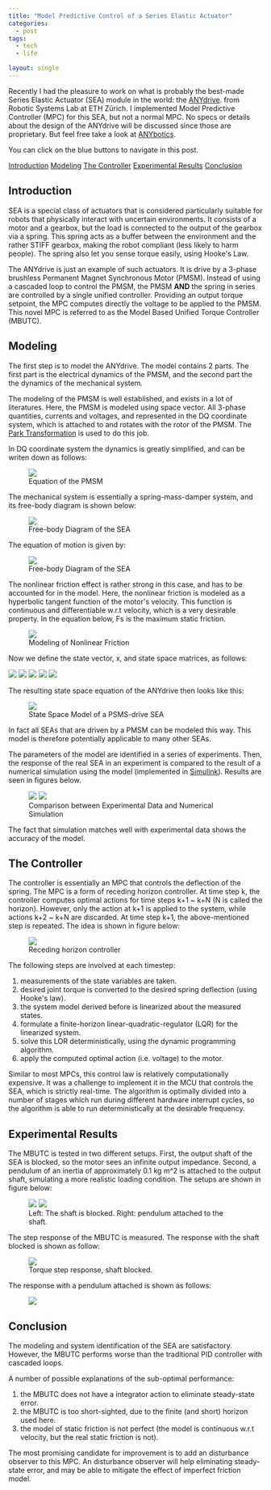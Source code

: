 ```yaml
---
title: "Model Predictive Control of a Series Elastic Actuator"
categories:
  - post
tags:
  - tech
  - life

layout: single
---
```


Recently I had the pleasure to work on what is probably the best-made Series
Elastic Actuator (SEA) module in the world: the <a
href="https://www.anybotics.com/anydrive/">ANYdrive</a>. from Robotic Systems
Lab at ETH Zürich. I implemented Model Predictive Controller (MPC) for this SEA,
but not a normal MPC. No specs or details about the design of the ANYdrive will
be discussed since those are proprietary. But feel free take a look at <a
href="https://www.anybotics.com/">ANYbotics</a>.

You can click on the <a class="btn btn--info">blue buttons</a> to navigate in
this post.

<a href="#tag_intro" class="btn btn--info">Introduction</a>
<a href="#tag_modeling" class="btn btn--info">Modeling</a>
<a href="#tag_control" class="btn btn--info">The Controller</a>
<a href="#tag_experiment" class="btn btn--info">Experimental Results</a>
<a href="#tag_conclusion" class="btn btn--info">Conclusion</a>

<A NAME="tag_intro">

## Introduction

SEA is a special class of actuators that is considered particularly suitable for
robots that physically interact with uncertain environments. It consists of a
motor and a gearbox, but the load is connected to the output of the gearbox via
a spring. This spring acts as a buffer between the environment and the rather
STIFF gearbox, making the robot compliant (less likely to harm people). The
spring also let you sense torque easily, using Hooke's Law.

The ANYdrive is just an example of such actuators. It is drive by a 3-phase
brushless Permanent Magnet Synchronous Motor (PMSM). Instead of using a cascaded
loop to control the PMSM, the PMSM **AND** the spring in series are controlled
by a single unified controller. Providing an output torque setpoint, the MPC
computes directly the voltage to be applied to the PMSM. This novel MPC is
referred to as the Model Based Unified Torque Controller (MBUTC).

<A NAME="tag_modeling">

## Modeling

The first step is to model the ANYdrive. The model contains 2 parts. The first
part is the electrical dynamics of the PMSM, and the second part the the
dynamics of the mechanical system.

The modeling of the PMSM is well established, and exists in a lot of
literatures. Here, the PMSM is modeled using space vector. All 3-phase
quantities, currents and voltages, and represented in the DQ coordinate system,
which is attached to and rotates with the rotor of the PMSM. The <a
href="https://en.wikipedia.org/wiki/Direct-quadrature-zero_transformation">Park
Transformation</a> is used to do this job.

In DQ coordinate system the dynamics is greatly simplified, and can be writen
down as follows:

<figure>
    <a href="/images/2018-01-10-MPC-SEA/pmsm_eq.png"><img src="/images/2018-01-10-MPC-SEA/pmsm_eq.png"></a>
    <figcaption>Equation of the PMSM</figcaption>
</figure>

The mechanical system is essentially a spring-mass-damper system, and its
free-body diagram is shown below:

<figure>
    <a href="/images/2018-01-10-MPC-SEA/sea_free_body.png"><img src="/images/2018-01-10-MPC-SEA/sea_free_body.png"></a>
    <figcaption>Free-body Diagram of the SEA</figcaption>
</figure>

The equation of motion is given by:

<figure>
    <a href="/images/2018-01-10-MPC-SEA/sea_eq.png"><img src="/images/2018-01-10-MPC-SEA/sea_eq.png"></a>
    <figcaption>Free-body Diagram of the SEA</figcaption>
</figure>

The nonlinear friction effect is rather strong in this case, and has to be
accounted for in the model. Here, the nonlinear friction is modeled as a
hyperbolic tangent function of the motor's velocity. This function is continuous
and differentiable w.r.t velocity, which is a very desirable property. In the
equation below, Fs is the maximum static friction.

<figure>
    <a href="/images/2018-01-10-MPC-SEA/friction_eq.png"><img src="/images/2018-01-10-MPC-SEA/friction_eq.png"></a>
    <figcaption>Modeling of Nonlinear Friction</figcaption>
</figure>

Now we define the state vector, x, and state space matrices, as follows:

<a href="/images/2018-01-10-MPC-SEA/state_eq.png"><img src="/images/2018-01-10-MPC-SEA/state_eq.png"></a>
<a href="/images/2018-01-10-MPC-SEA/action_eq.png"><img src="/images/2018-01-10-MPC-SEA/action_eq.png"></a>
<a href="/images/2018-01-10-MPC-SEA/state_eq.png"><img src="/images/2018-01-10-MPC-SEA/A_eq.png"></a>
<a href="/images/2018-01-10-MPC-SEA/state_eq.png"><img src="/images/2018-01-10-MPC-SEA/B_eq.png"></a>
<a href="/images/2018-01-10-MPC-SEA/state_eq.png"><img src="/images/2018-01-10-MPC-SEA/g_eq.png"></a>

The resulting state space equation of the ANYdrive then looks like this:

<figure>
    <a href="/images/2018-01-10-MPC-SEA/ss_eq.png"><img src="/images/2018-01-10-MPC-SEA/ss_eq.png"></a>
    <figcaption>State Space Model of a PSMS-drive SEA</figcaption>
</figure>

In fact all SEAs that are driven by a PMSM can be modeled this way. This model
is therefore potentially applicable to many other SEAs.

The parameters of the model are identified in a series of experiments. Then, the
response of the real SEA in an experiment is compared to the result of a
numerical simulation using the model (implemented in <a
href="https://ch.mathworks.com/products/simulink.html">Simulink</a>). Results
are seen in figures below.

<figure class="half">
    <a href="/images/2018-01-10-MPC-SEA/verify-model-time.png"><img src="/images/2018-01-10-MPC-SEA/verify-model-time.png"></a>
    <a href="/images/2018-01-10-MPC-SEA/verify-model-bode.png"><img src="/images/2018-01-10-MPC-SEA/verify-model-bode.png"></a>
    <figcaption>Comparison between Experimental Data and Numerical Simulation</figcaption>
</figure>

The fact that simulation matches well with experimental data shows the accuracy
of the model.

<A NAME="tag_control">

## The Controller

The controller is essentially an MPC that controls the deflection of the spring.
The MPC is a form of receding horizon controller. At time step k, the controller
computes optimal actions for time steps k+1 ~ k+N (N is called the horizon).
However, only the action at k+1 is applied to the system, while actions k+2 ~
k+N are discarded. At time step k+1, the above-mentioned step is repeated. The
idea is shown in figure below:

<figure>
    <a href="/images/2018-01-10-MPC-SEA/rhc.png"><img src="/images/2018-01-10-MPC-SEA/rhc.png"></a>
    <figcaption>Receding horizon controller</figcaption>
</figure>

The following steps are involved at each timestep:

1. measurements of the state variables are taken.
2. desired joint torque is converted to the desired spring deflection (using Hooke's law).
3. the system model derived before is linearized about the measured states.
4. formulate a finite-horizon linear-quadratic-regulator (LQR) for the linearized system.
5. solve this LOR deterministically, using the dynamic programming algorithm.
6. apply the computed optimal action (i.e. voltage) to the motor.

Similar to most MPCs, this control law is relatively computationally expensive.
It was a challenge to implement it in the MCU that controls the SEA, which is
strictly real-time. The algorithm is optimally divided into a number of stages
which run during different hardware interrupt cycles, so the algorithm is able
to run deterministically at the desirable frequency.

<A NAME="tag_experiment">

## Experimental Results

The MBUTC is tested in two different setups. First, the output shaft of the SEA
is blocked, so the motor sees an infinite output impedance. Second, a pendulum
of an inertia of approximately 0.1 kg m^2 is attached to the output shaft,
simulating a more realistic loading condition. The setups are shown in figure below:

<figure class="half">
    <a href="/images/2018-01-10-MPC-SEA/setup-block.jpg"><img src="/images/2018-01-10-MPC-SEA/setup-block.jpg"></a>
    <a href="/images/2018-01-10-MPC-SEA/setup-pendulum.jpg"><img src="/images/2018-01-10-MPC-SEA/setup-pendulum.jpg"></a>
    <figcaption>Left: The shaft is blocked. Right: pendulum attached to the shaft.</figcaption>
</figure>

The step response of the MBUTC is measured. The response with the shaft blocked
is shown as follow:

<figure>
    <a href="/images/2018-01-10-MPC-SEA/step-block.png"><img src="/images/2018-01-10-MPC-SEA/step-block.png"></a>
    <figcaption>Torque step response, shaft blocked.</figcaption>
</figure>

The response with a pendulum attached is shown as follows:

<figure>
    <a href="/images/2018-01-10-MPC-SEA/step-pendulum.png"><img src="/images/2018-01-10-MPC-SEA/step-pendulum.png"></a>
    <figcaption></figcaption>
</figure>

<A NAME="tag_conclusion">

## Conclusion

The modeling and system identification of the SEA are satisfactory. However, the
MBUTC performs worse than the traditional PID controller with cascaded loops.

A number of possible explanations of the sub-optimal performance:

1. the MBUTC does not have a integrator action to eliminate steady-state error.
2. the MBUTC is too short-sighted, due to the finite (and short) horizon used here.
3. the model of static friction is not perfect (the model is continuous w.r.t velocity, but the real static friction is not).

The most promising candidate for improvement is to add an disturbance observer
to this MPC. An disturbance observer will help eliminating steady-state error,
and may be able to mitigate the effect of imperfect friction model.
